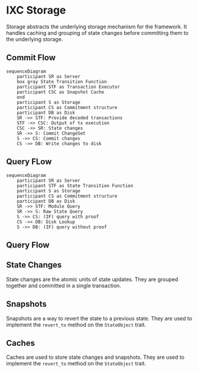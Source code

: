 # IXC Storage

Storage abstracts the underlying storage mechanism for the framework. It handles caching and grouping of state changes before committing them to the underlying storage.

## Commit Flow

```mermaid
sequenceDiagram
    participant SR as Server
    box gray State Transition Function
    participant STF as Transaction Executor
    participant CSC as Snapshot Cache
    end
    participant S as Storage 
    participant CS as Commitment structure
    participant DB as Disk
    SR ->> STF: Provide decoded transactions
    STF ->> CSC: Output of tx execution
    CSC ->> SR: State changes 
    SR ->> S: Commit ChangeSet
    S ->> CS: Commit changes
    CS ->> DB: Write changes to disk 
```

## Query FLow

```mermaid
sequenceDiagram
    participant SR as Server
    participant STF as State Transition Function
    participant S as Storage 
    participant CS as Commitment structure
    participant DB as Disk
    SR ->> STF: Module Query 
    SR ->> S: Raw State Query 
    S ->> CS: (IF) query with proof
    CS ->> DB: Disk Lookup
    S ->> DB: (IF) query without proof
```

## Query Flow

## State Changes

State changes are the atomic units of state updates. They are grouped together and committed in a single transaction.

## Snapshots

Snapshots are a way to revert the state to a previous state. They are used to implement the `revert_to` method on the `StateObject` trait.

## Caches

Caches are used to store state changes and snapshots. They are used to implement the `revert_to` method on the `StateObject` trait.
